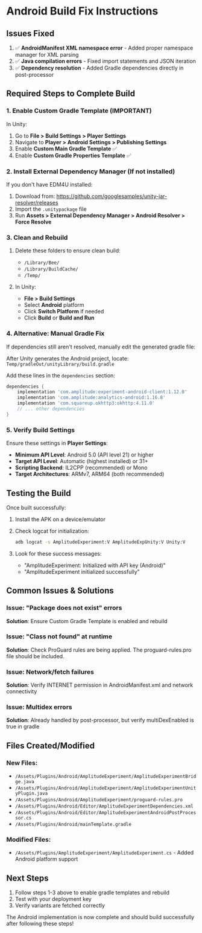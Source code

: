 # Android Build Fix Instructions

## Issues Fixed

1. ✅ **AndroidManifest XML namespace error** - Added proper namespace manager for XML parsing
2. ✅ **Java compilation errors** - Fixed import statements and JSON iteration
3. ✅ **Dependency resolution** - Added Gradle dependencies directly in post-processor

## Required Steps to Complete Build

### 1. Enable Custom Gradle Template (IMPORTANT)

In Unity:
1. Go to **File > Build Settings > Player Settings**
2. Navigate to **Player > Android Settings > Publishing Settings**
3. Enable **Custom Main Gradle Template** ✅
4. Enable **Custom Gradle Properties Template** ✅

### 2. Install External Dependency Manager (If not installed)

If you don't have EDM4U installed:
1. Download from: https://github.com/googlesamples/unity-jar-resolver/releases
2. Import the `.unitypackage` file
3. Run **Assets > External Dependency Manager > Android Resolver > Force Resolve**

### 3. Clean and Rebuild

1. Delete these folders to ensure clean build:
   - `/Library/Bee/`
   - `/Library/BuildCache/`
   - `/Temp/`

2. In Unity:
   - **File > Build Settings**
   - Select **Android** platform
   - Click **Switch Platform** if needed
   - Click **Build** or **Build and Run**

### 4. Alternative: Manual Gradle Fix

If dependencies still aren't resolved, manually edit the generated gradle file:

After Unity generates the Android project, locate:
`Temp/gradleOut/unityLibrary/build.gradle`

Add these lines in the `dependencies` section:
```gradle
dependencies {
    implementation 'com.amplitude:experiment-android-client:1.12.0'
    implementation 'com.amplitude:analytics-android:1.16.8'
    implementation 'com.squareup.okhttp3:okhttp:4.11.0'
    // ... other dependencies
}
```

### 5. Verify Build Settings

Ensure these settings in **Player Settings**:
- **Minimum API Level**: Android 5.0 (API level 21) or higher
- **Target API Level**: Automatic (highest installed) or 31+
- **Scripting Backend**: IL2CPP (recommended) or Mono
- **Target Architectures**: ARMv7, ARM64 (both recommended)

## Testing the Build

Once built successfully:

1. Install the APK on a device/emulator
2. Check logcat for initialization:
   ```bash
   adb logcat -s AmplitudeExperiment:V AmplitudeExpUnity:V Unity:V
   ```

3. Look for these success messages:
   - "AmplitudeExperiment: Initialized with API key (Android)"
   - "AmplitudeExperiment initialized successfully"

## Common Issues & Solutions

### Issue: "Package does not exist" errors
**Solution**: Ensure Custom Gradle Template is enabled and rebuild

### Issue: "Class not found" at runtime
**Solution**: Check ProGuard rules are being applied. The proguard-rules.pro file should be included.

### Issue: Network/fetch failures
**Solution**: Verify INTERNET permission in AndroidManifest.xml and network connectivity

### Issue: Multidex errors
**Solution**: Already handled by post-processor, but verify multiDexEnabled is true in gradle

## Files Created/Modified

### New Files:
- `/Assets/Plugins/Android/AmplitudeExperiment/AmplitudeExperimentBridge.java`
- `/Assets/Plugins/Android/AmplitudeExperiment/AmplitudeExperimentUnityPlugin.java`
- `/Assets/Plugins/Android/AmplitudeExperiment/proguard-rules.pro`
- `/Assets/Plugins/Android/Editor/AmplitudeExperimentDependencies.xml`
- `/Assets/Plugins/Android/Editor/AmplitudeExperimentAndroidPostProcessor.cs`
- `/Assets/Plugins/Android/mainTemplate.gradle`

### Modified Files:
- `/Assets/Plugins/AmplitudeExperiment/AmplitudeExperiment.cs` - Added Android platform support

## Next Steps

1. Follow steps 1-3 above to enable gradle templates and rebuild
2. Test with your deployment key
3. Verify variants are fetched correctly

The Android implementation is now complete and should build successfully after following these steps!